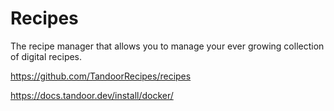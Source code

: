 # Recipes

The recipe manager that allows you to manage your ever growing collection of digital recipes.

https://github.com/TandoorRecipes/recipes

https://docs.tandoor.dev/install/docker/


